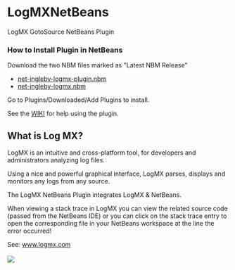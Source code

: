 # LogMXNetBeans
LogMX GotoSource NetBeans Plugin

### How to Install Plugin in NetBeans

Download the two NBM files marked as "Latest NBM Release"

* <a href='https://github.com/GIngleby16/LogMXNetBeans/raw/master/net-ingleby-logmx-plugin.nbm'>net-ingleby-logmx-plugin.nbm</a>
* <a href='LogMXNetBeans/net-ingleby-logmx.nbm'>net-ingleby-logmx.nbm</a>

Go to Plugins/Downloaded/Add Plugins to install.

See the <a href='https://github.com/GIngleby16/LogMXNetBeans/wiki'>WIKI</a> for help using the plugin.

## What is Log MX?

LogMX is an intuitive and cross-platform tool, for developers and administrators analyzing log files. 

Using a nice and powerful graphical interface, LogMX parses, displays and monitors any logs from any source.


The LogMX NetBeans Plugin integrates LogMX & NetBeans.

When viewing a stack trace in LogMX you can view the related source code 
(passed from the NetBeans IDE) or you can click on the stack trace entry to open
the corresponding file in your NetBeans workspace at the line the error occurred!

See: <a href='www.logmx.com'>www.logmx.com</a><br><br>
<img src="http://www.logmx.com/docs/images/logmx_usage.png"/>
